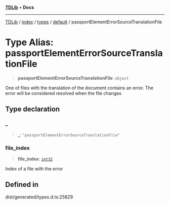 [**TDLib**](../../../../../../README.md) • **Docs**

***

[TDLib](../../../../../../modules.md) / [index](../../../../../README.md) / [types](../../../README.md) / [default](../README.md) / passportElementErrorSourceTranslationFile

# Type Alias: passportElementErrorSourceTranslationFile

> **passportElementErrorSourceTranslationFile**: `object`

One of files with the translation of the document contains an error. The error will be considered resolved when the file changes

## Type declaration

### \_

> **\_**: `"passportElementErrorSourceTranslationFile"`

### file\_index

> **file\_index**: [`int32`](int32.md)

Index of a file with the error

## Defined in

dist/generated/types.d.ts:25829
